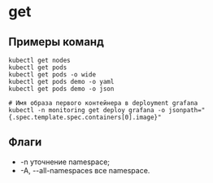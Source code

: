 # get

## Примеры команд
```shell script
kubectl get nodes
kubectl get pods
kubectl get pods -o wide
kubectl get pods demo -o yaml
kubectl get pods demo -o json

# Имя образа первого контейнера в deployment grafana  
kubectl -n monitoring get deploy grafana -o jsonpath="{.spec.template.spec.containers[0].image}"
```

## Флаги
- -n уточнение namespace;
- -A, --all-namespaces все namespace.
